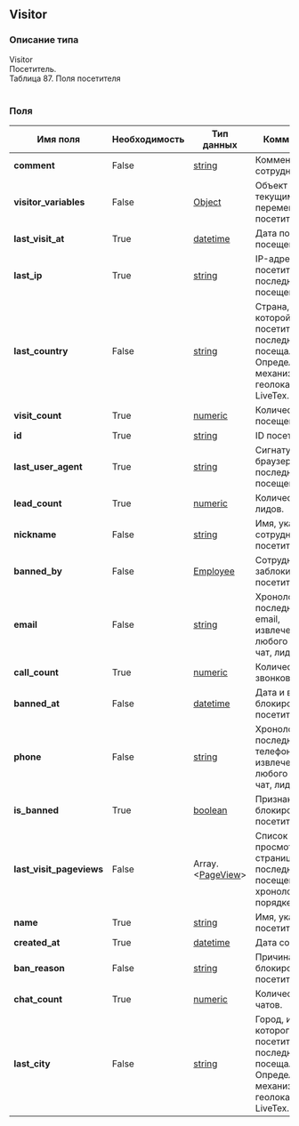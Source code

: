 
## Visitor

### Описание типа
Visitor<br/>Посетитель.<br/>Таблица 87. Поля посетителя<br/><br/>
### Поля

| Имя поля | Необходимость | Тип данных | Комментарий |
|---|---|---|---|
|**comment**|False|[string](/docs/types/string.md)|Комментарий сотрудника.<br/>|
|**visitor_variables**|False|[Object](/docs/types/Object.md)|Объект с текущими переменными посетителя.<br/>|
|**last_visit_at**|True|[datetime](/docs/types/datetime.md)|Дата последнего посещения.<br/>|
|**last_ip**|True|[string](/docs/types/string.md)|IP-адрес посетителя при последнем посещении.<br/>|
|**last_country**|False|[string](/docs/types/string.md)|Страна, из которой посетитель последний раз посещал сайт.<br/>Определяется механизмами геолокации LiveTex.<br/>|
|**visit_count**|True|[numeric](/docs/types/numeric.md)|Количество посещений.<br/>|
|**id**|True|[string](/docs/types/string.md)|ID посетителя.<br/>|
|**last_user_agent**|True|[string](/docs/types/string.md)|Сигнатура браузера при последнем посещении.<br/>|
|**lead_count**|True|[numeric](/docs/types/numeric.md)|Количество лидов.<br/>|
|**nickname**|False|[string](/docs/types/string.md)|Имя, указанное сотрудником для посетителя.<br/>|
|**banned_by**|False|[Employee](/docs/types/Employee.md)|Сотрудник, заблокировавший посетителя.<br/>|
|**email**|False|[string](/docs/types/string.md)|Хронологически последний явный email, извлеченный из любого канала: чат, лид, жалоба.<br/>|
|**call_count**|True|[numeric](/docs/types/numeric.md)|Количество звонков.<br/>|
|**banned_at**|False|[datetime](/docs/types/datetime.md)|Дата и время блокировки посетителя.<br/>|
|**phone**|False|[string](/docs/types/string.md)|Хронологически последний явный телефон, извлеченный из любого канала: чат, лид, жалоба.<br/>|
|**is_banned**|True|[boolean](/docs/types/boolean.md)|Признак блокировки посетителя.<br/>|
|**last_visit_pageviews**|False|Array.<[PageView](/docs/types/PageView.md)>|Список просмотров страниц в последнем посещении в хронологическом порядке.<br/>|
|**name**|True|[string](/docs/types/string.md)|Имя, указанное посетителем. <br/>|
|**created_at**|True|[datetime](/docs/types/datetime.md)|Дата создания.<br/>|
|**ban_reason**|False|[string](/docs/types/string.md)|Причина блокировки посетителя.<br/>|
|**chat_count**|True|[numeric](/docs/types/numeric.md)|Количество чатов.<br/>|
|**last_city**|False|[string](/docs/types/string.md)|Город, из которого посетитель последний раз посещал сайт.<br/>Определяется механизмами геолокации LiveTex.<br/>|
